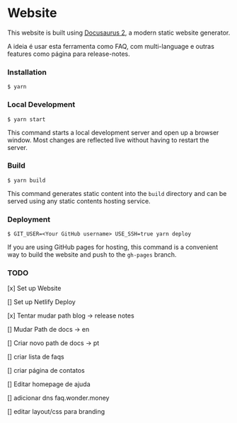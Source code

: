 # Website

This website is built using [Docusaurus 2](https://v2.docusaurus.io/), a modern static website generator.

A ideia é usar esta ferramenta como FAQ, com multi-language e outras features como página para release-notes.

### Installation

```
$ yarn
```

### Local Development

```
$ yarn start
```

This command starts a local development server and open up a browser window. Most changes are reflected live without having to restart the server.

### Build

```
$ yarn build
```

This command generates static content into the `build` directory and can be served using any static contents hosting service.

### Deployment

```
$ GIT_USER=<Your GitHub username> USE_SSH=true yarn deploy
```

If you are using GitHub pages for hosting, this command is a convenient way to build the website and push to the `gh-pages` branch.

### TODO

[x] Set up Website

[] Set up Netlify Deploy

[x] Tentar mudar path blog -> release notes

[] Mudar Path de docs -> en

[] Criar novo path de docs -> pt

[] criar lista de faqs

[] criar página de contatos

[] Editar homepage de ajuda

[] adicionar dns faq.wonder.money

[] editar layout/css para branding
